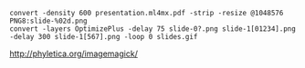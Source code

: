 


```
convert -density 600 presentation.ml4mx.pdf -strip -resize @1048576 PNG8:slide-%02d.png
convert -layers OptimizePlus -delay 75 slide-0?.png slide-1[01234].png -delay 300 slide-1[567].png -loop 0 slides.gif
```


http://phyletica.org/imagemagick/
